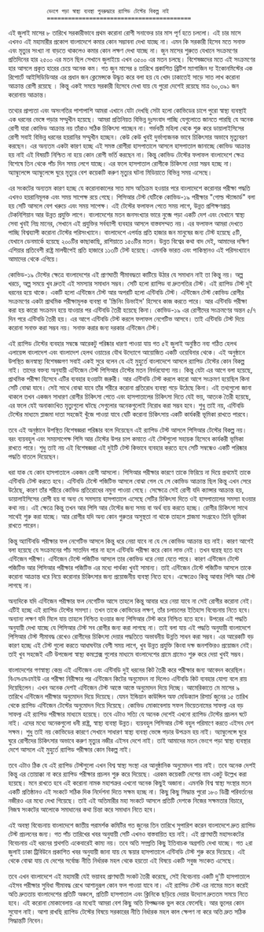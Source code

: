               ভেংগে পড়া স্বাস্থ্য ব্যবস্থা পুনরুদ্ধারে র‍্যাপিড টেস্টের বিকল্প নাই
               =========================================  

এই জুলাই মাসের ৮ তারিখে সরকারীভাবে প্রথম করোনা রোগী সনাক্তের চার মাস পূর্ণ হতে চললো। এই চার মাসে এখনও  এই মহামারীর প্রকোপ বাংলাদেশে কমার কোন সম্ভাবনা দেখা যাচ্ছে না। এমন কি সরকারী হিসেব  মতে সনাক্ত এবং মৃত্যুর সংখ্যা  না বাড়তে থাকলেও কমার কোন লক্ষণ দেখা যাচ্ছে না। জুন মাসের শুরুতে যেখানে সংক্রমণের প্রতিদিনের হার ২৫০০ এর মতন ছিল সেখানে জুলাইয়ে এখন ৩৫০০ এর মতন চলছে। বিশেষজ্ঞদের মতে এই সংক্রমণের হার আসলে প্রকৃত হারের চেয়ে অনেক কম। গত জুন মাসের ৪ তারিখে  প্রকাশিত ব্রিটিশ ম্যাগাজিন দ্য ইকোনমিস্টের এক রিপোর্টে আইসিডিডিআর এর প্রধান জন ক্লেমেন্সকে উদ্ধৃত করে বলা  হয় যে খোদ  ঢাকাতেই  সাড়ে সাত লাখ করোনা আক্রান্ত রোগী  রয়েছে । কিন্তু একই সময়ে সরকারী হিসেবে দেখা যায় যে পুরো দেশেই রয়েছে মাত্র ৬০,৩৯১ জন করোনায় আক্রান্ত।   

তথ্যের প্রাপ্যতা এবং অসংগতির পাশাপাশি আমরা এখানে যেটা দেখছি সেটা হলো কোভিডের চাপে পুরো স্বাস্থ্য ব্যবস্থাই এক ধরনের ভেঙ্গে পড়ার সম্মুখীন হয়েছে। আমরা প্রতিনিয়ত বিভিন্ন দুঃসংবাদ পাচ্ছি যেগুলোতে জানতে পারছি যে অনেক রোগী যারা কোভিড আক্রান্ত নয় তাঁরাও সঠিক  চিকিৎসা পাচ্ছেন না। গর্ভবতী মহিলা থেকে শুরু করে ডায়ালাইসিসের রোগী সবাই বিভিন্ন ধরনের হয়রানির সম্মুখীন হচ্ছেন। কেউ কেউ  খুবই দুর্ভাগ্যজনক ভাবে  চিকিৎসার অভাবে মৃত্যুবরণ করছেন। এর অন্যতম একটা কারণ হচ্ছে এই সমস্ত রোগীরা হাসপাতালে আসলে হাসপাতাল জানাচ্ছে কোভিড আক্রান্ত হয় নাই এই বিষয়টি নিশ্চিত না হয়ে কোন রোগী ভর্তি করছেন না। কিন্তু কোভিড টেস্টের ফলাফল বাংলাদেশে ক্ষেত্র বিশেষে তিন থেকে পাঁচ দিন সময় লেগে যাচ্ছে। এর ফলে হাসপাতাল রোগীকে চিকিৎসা দেয়া সম্ভব হচ্ছে না।  অ্যাম্বুলেন্সে অ্যাম্বুলেন্সে ঘুরে মৃত্যুর বেশ কয়েকটি করুণ মৃত্যুর ঘটনা মিডিয়াতে বিভিন্ন সময় এসেছে।  

এর সংকটের  অন্যতম কারণ হচ্ছে যে করোনাকালের সাত মাস অতিক্রম হওয়ার পরে বাংলাদেশে করোনার পরীক্ষা পদ্ধতি এখনও হয়রানিমূলক এবং  সময় সাপেক্ষ রয়ে গেছে। পিসিআর টেস্ট   যেটিকে কোভিড-১৯ পরীক্ষার "গোল্ড স্ট্যান্ডার্ড"  বলা হয় সেটি আসলে বেশ খরুচে এবং সময় সাপেক্ষ।  এই টেস্টের ফলাফল পেতে সময় লাগে, উন্নত প্রশিক্ষণপ্রাপ্ত টেকনিশিয়ান আর উন্নত প্রযুক্তি লাগে। বাংলাদেশের মতন জনসংখ্যার ভারে নুব্জে পড়া একটি দেশ এবং যেখানে স্বাস্থ্য সেবা খুবই নিম্ন মানের, সেখানে এই প্রযুক্তির সর্বব্যাপী ব্যবহার আসলে বাস্তবসম্মত নয়। এর ফলাফল আমরা দেখতে পাচ্ছি বিশ্বব্যাপী করোনা টেস্টের পরিসংখ্যানে। বাংলাদেশে এপর্যন্ত প্রতি হাজার জন মানুষের জন্য টেস্ট হয়েছে ৫টি, যেখানে ডেনমার্কে হয়েছে ২০০টির কাছাকাছি, রাশিয়াতে ১৫০টির মতন। উন্নত বিশ্বের কথা বাদ দেই, আমাদের দক্ষিণ এশিয়ার  প্রতিবেশী রাষ্ট্র মালদ্বীপেই প্রতি হাজারে ১১৩টি টেস্ট হয়েছে। এমনকি ভারত এবং পাকিস্থানও এই পরিসংখ্যানে আমাদের থেকে এগিয়ে। 

 কোভিড-১৯ টেস্টের ক্ষেত্রে বাংলাদেশের এই প্রাণঘাতী সীমাবদ্ধতা কাটিয়ে উঠার যে সমাধান নাই তা কিন্তু নয়। অল্প খরচে, অল্প সময়ে খুব দ্রুতই এই সমস্যার সমাধান সম্ভব। সেটি হলো র‍্যাপিড বা দ্রুতগতির টেস্ট। এই র‍্যাপিড টেস্ট দুই ধরনের হয়ে থাকে। একটি হলো এন্টিজেন টেস্ট আর অপরটি হলো এন্টিবডি টেস্ট।   এন্টিজেন টেস্ট কোভিড রোগীর সংক্রমণের একটা প্রাথমিক পরীক্ষামূলক ব্যবস্থা বা 'স্ক্রিনিং ডিভাইস'  হিসেবে কাজ করতে পারে। আর এন্টিবডি পরীক্ষা করা হয় কারো সংক্রমন হয়ে যাওয়ার পর এন্টিবডি তৈরী হয়েছে কিনা।  কোভিড-১৯ এর রোগীদের সংক্রমণের অন্তন ৫/৭ দিন পরে এন্টিবডি তৈরী হয়। এর আগে এন্টিবডি টেস্ট করলে ফলাফল নেগেটিভ আসবে। তাই এন্টিবডি টেস্ট দিয়ে করোনা  সনাক্ত করা সম্ভব নয়। সনাক্ত করার জন্য দরকার এন্টিজেন টেস্ট।
 
 এই র‍্যাপিড টেস্টের ব্যবহার সম্বন্ধে আরেকটু পরিষ্কার ধারণা পাওয়া যায় গত ৫ই জুলাই অনুষ্ঠিত  নব্য গঠিত হেলথ এলায়েন্স বাংলাদেশ এবং বাংলাদেশ হেলথ ওয়াচের যৌথ উদ্যোগে আয়োজিত একটি ওয়েবিনার থেকে। এই অনুষ্ঠানে  উপস্থিত  জনস্বাস্থ্য বিশেষজ্ঞগণ সবাই একই সুরে বলেন যে এই মুহুর্তে বাংলাদেশে আসলে র‍্যাপিড টেস্টের কোন বিকল্প নাই। তাদের বক্তব্য অনুযায়ী এন্টিজেন টেস্ট  পিসিআর টেস্টের মতন নির্ভরযোগ্য নয়। কিন্তু যেটা এর আগে বলা হয়েছে, প্রাথমিক পরীক্ষা  হিসেবে এটির ব্যবহার  হওয়াটা জরুরী। আর এন্টিবডি টেস্ট করলে কারো আগে সংক্রমণ হয়েছিল কিনা সেটি বোঝা যাবে। সেই সাথে বোঝা যাবে তাঁর শরীরে করোনা প্রতিরোধ ব্যবস্থা গড়ে উঠেছে কিনা। এই তথ্যগুলো জানা থাকলে তখন একজন সাধারণ রোগীর চিকিৎসা পেতে এবং হাসপাতালের চিকিৎসা দিতে যেই ভয়, আতংক তৈরী হয়েছে, এর ফলে যেই অনাকাংখিত মৃত্যুগুলো ঘটছে সেগুলোর অনেকগুলোই নিরোধ করা সম্ভব হবে। শুধু তাই নয়, এন্টিবডি টেস্টের মাধ্যমে প্লাজমা দাতা সহজেই খুঁজে পাওয়া যাবে যেটি করোনা চিকিৎসায় একটি কার্যকরী ভূমিকা রাখতে পারবে।  
 
তবে এই অনুষ্ঠানে উপস্থিত বিশেষজ্ঞরা  পরিষ্কার বলে দিয়েছেন এই র‍্যাপিড টেস্ট আসলে পিসিআর টেস্টের বিকল্প নয়। বরং ব্যয়বহুল এবং সময়সাপেক্ষ  পিসি আর টেস্টের উপর চাপ কমাতে এই টেস্টগুলো সহায়ক হিসেবে কার্যকরী ভূমিকা রাখতে পারে।  শুধু তাই নয় এই বিশেষজ্ঞরা  এই দুইটি টেস্ট কিভাবে ব্যবহার করতে হবে সেটি সম্বন্ধেও একটি পরিষ্কার পদ্ধতি বাতলে দিয়েছেন। 

ধরা যাক যে কোন হাসপাতালে একজন রোগী আসলো। পিসিআর পরীক্ষার কারণে তাকে ফিরিয়ে না দিয়ে প্রথমেই  তাকে এন্টিবডি টেস্ট করতে হবে। এন্টিবডি টেস্টে পজিটিভ আসলে বোঝা গেল যে সে কোভিড আক্রান্ত ছিল কিন্তু এখন সেরে উঠেছে, কারণ তাঁর শরীরে কোভিড প্রতিরোধের নমুনা পাওয়া গেছে। সেক্ষেত্রে সেই রোগী যদি ক্যান্সার আক্রান্ত হয়, ডায়ালাইসিসের রোগী হয় বা অন্য যে সমস্যায় হাসপাতালে এসেছে সেটির চিকিৎসা দিতে ওই হাসপাতালের সমস্যা হওয়ার কথা নয়। এই ক্ষেত্রে কিন্তু তখন আর পিসি আর টেস্টের জন্য সময় বা অর্থ ব্যয় করতে হচ্ছে। রোগীর চিকিৎসা সাথে সাথেই শুরু করা যাচ্ছে। আর রোগীর যদি অন্য কোন গুরুতর অসুস্থতা না থাকে তাহলে প্লাজমা সংগ্রহেও তিনি ভূমিকা রাখতে পারেন।  

 কিন্তু অ্যান্টিবডি পরীক্ষার ফল নেগেটিভ আসলে কিন্তু ধরে নেয়া যাবে না যে সে কোভিড আক্রান্ত হয় নাই। কারণ আগেই বলা হয়েছে যে সংক্রমনের পাঁচ সাতদিন পার না হলে এন্টিবডি পরীক্ষা  করে কোন লাভ নেই। তখন দ্বারস্থ হতে হবে  এন্টিজেন পরীক্ষা। এন্টিজেন টেস্টে পজিটিভ আসলে তার  কোভিড ধরে নেয়া যেতে পারে। কারণ এন্টিজেন টেস্টে পজিটিভ আর পিসিআর পরীক্ষার  পজিটিভ এর মধ্যে পার্থক্য খুবই সামান্য।  তাই এন্টিজেন টেস্টে পজিটিভ আসলে তাকে করোনা আক্রান্ত ধরে নিয়ে করোনার চিকিৎসার জন্য প্রয়োজনীয় ব্যবস্থা নিতে হবে।  এক্ষেত্রেও কিন্তু আবার পিসি আর টেস্ট লাগছে না। 
 
 অন্যদিকে যদি এন্টিজেন পরীক্ষার ফল  নেগেটিভ আসে তাহলে কিন্তু আবার ধরে নেয়া যাবে না সেই রোগীর করোনা নেই। এটিই হচ্ছে এই র‍্যাপিড টেস্টের সমস্যা।  তখন তাকে কোভিডের  লক্ষণ, তাঁর চলাচলের  ইতিহাস বিবেচনায় নিতে হবে।   অন্যান্য লক্ষণ যদি মিলে যায় তাহলে নিশ্চিত হওয়ার জন্য পিসিআর টেস্ট করে নিশ্চিত হতে হবে। উপরের এই পদ্ধতি অনুযায়ী দেখা যাচ্ছে যে  পিসিআর টেস্ট সব রোগীর জন্য  করা লাগছে না। তাই  বলা যায় এই পদ্ধতি অনুযায়ী বাংলাদেশে পিসিআর টেস্ট সীমাবদ্ধ রেখেও রোগীদের চিকিৎসা দেয়ার পদ্ধতিতে অভাবনীয় উন্নতি সাধন করা সম্ভব। এর আরেকটি বড় কারণ হচ্ছে এই টেস্ট গুলো করতে আধাঘন্টার বেশী সময় লাগে, খুব উন্নত প্রযুক্তি কিংবা দক্ষ জনশক্তিরও প্রয়োজন নেই। তাই খুব সহজেই এটি উপজেলা স্বাস্থ্য কমপ্লেক্স গুলোর মাধ্যমে বাংলাদেশের গ্রামে গ্রামেও শুরু করে দেয়া খুবই সম্ভব। 

বাংলাদেশের গণস্বাস্থ্য কেন্দ্র এই  এন্টিজেন এবং এন্টিবডি দুই ধরনের  কিট তৈরী করে পরীক্ষার জন্য আবেদন করেছিল। বিএসএমএমইউ এর পরীক্ষা নিরীক্ষার পর   এন্টিজেন কিটের  অনুমোদন না দিলেও এন্টিবডি কিট ব্যবহার যোগ্য বলে রায় দিয়েছিলেন। এখন অনেক দেশই এন্টিজেন টেস্ট আস্তে আস্তে অনুমোদন দিয়ে দিচ্ছে। আমেরিকাতে মে মাসের ৯ তারিখে এন্টিজেন পরীক্ষার অনুমোদন দিয়ে দিয়েছে। যেমন ইন্ডিয়ান কাউন্সিল অফ মেডিক্যাল রিসার্চ জুনের ১৫ তারিখ থেকে র‍্যাপিড এন্টিজেন টেস্টের অনুমোদন দিয়ে দিয়েছে। কোভিড মোকাবেলায় সফল ভিয়েতনামের সাফল্য এর বড় সাফল্য  এই র‍্যাপিড পরীক্ষার মাধ্যমে হয়েছে। তবে এটাও   সত্যি যে অনেক দেশেই এখনো র‍্যাপিড  টেস্টের প্রচলন ঘটে নাই।  এদের মধ্যে অনেকগুলো ধনী রাষ্ট্র, স্বাস্থ্য ব্যবস্থা উন্নত। ব্যয়বহুল পিসিআর টেস্ট বহুল পরিমাণে করতে এইসব দেশ সক্ষম। শুধু তাই নয় কোভিডের কারণে সেখানে সাধারণ স্বাস্থ্য ব্যবস্থা ভেঙ্গে পড়ার উপক্রম হয় নাই। অ্যাম্বুলেন্সে ঘুরে ঘুরে রোগীদের চিকিৎসার অভাবে করুণ মৃত্যুর নজীর এইসব দেশে নাই।  তাই আমাদের মতন ভেংগে পড়া স্বাস্থ্য ব্যবস্থার  দেশে আসলে এই মুহুর্তে র‍্যাপিড পরীক্ষার কোন বিকল্প নাই।  

তবে  এটাও ঠিক যে এই র‍্যাপিড টেস্টগুলো এখন বিশ্ব স্বাস্থ্য সংস্থা এর আনুষ্ঠানিক অনুমোদন পায় নাই।  তবে অনেক দেশই কিন্তু এর তোয়াক্কা না করে র‍্যাপিড পরীক্ষার প্রচলন শুরু করে দিয়েছে। এরকম কয়েকটি দেশের নাম একটু উল্লেখ করা হয়েছে। মনে রাখতে হবে এই করোনা নামক মহাশত্রুর এখনো অনেক কিছুই অজানা। এমনকি বিশ্ব স্বাস্থ্য সংস্থার মতন একটি প্রতিষ্ঠানও এই সংকটে সঠিক দিক নির্দেশনা দিতে সক্ষম হচ্ছে না। কিছু কিছু সিদ্ধান্ত পুরো ১৮০ ডিগ্রী পরিবর্তনের নজীরও এর মধ্যে দেখা গিয়েছে। তাই  এই অতিমারীর মহা সংকটে আসলে প্রতিটি দেশকে নিজের সক্ষমতার বিচারে, নিজস্ব সংকটের আলোকে সমাধানের কথা চিন্তা করে সমাধান নিতে হবে। 

এই অবস্থা বিবেচনায় বাংলাদেশে  জাতীয় পরামর্শক কমিটির গত জুনের তিন তারিখে সুপারিশ করেন বাংলাদেশে দ্রুত র‍্যাপিড টেস্ট প্রচলনের জন্য। গত পাঁচ তারিখের খবর অনুযায়ী সেটি  এখনও বাস্তবায়িত হয় নাই।  এই প্রাণঘাতী মহাসংকটের বিবেচনায় এই ধরনের শ্লথগতি একেবারেই কাম্য নয়। তবে অতি সম্প্রতি কিছু ইতিবাচক অগ্রগতি দেখা যাচ্ছে। গত ২রা জুলাই ঢাকা ট্রিবিউনে প্রকাশিত খবর অনুযায়ী জানা যায় যে স্কয়ার হাসপাতালে এন্টিবডি টেস্ট শুরু করে দিয়েছে। এই থেকে বোঝা যায় যে দেশের সর্বোচ্চ নীতি নির্ধারক মহল থেকে হয়তো এই বিষয়ে একটি সবুজ সংকেত এসেছে।  

তবে এখন বাংলাদেশে এই মহামারী যেই ভয়াবহ প্রাণঘাতী সংকট তৈরী করেছে, সেই বিবেচনায় একটি দু'টি হাসপাতালে এইসব পরীক্ষার সুবিধা সীমাবদ্ধ রেখে আশানুরূপ কোন ফল পাওয়া যাবে না। এই র‍্যাপিড টেস্ট এর নামের মতন করেই অতি দ্রুততায় বাংলাদেশের প্রতিটি অঞ্চলে,  প্রতিটি হাসপাতাল এবং ক্লিনিকে ছড়িয়ে দেয়ার উদ্যোগ দ্রুততম সময়ে নিতে হবে। এই করোনা মোকাবেলায় এর মধ্যেই আমরা বেশ কিছু  অতি বিপজ্জনক ভুল করে ফেলেছি। আর ভুলের কোন সুযোগ নাই। আশা রাখছি র‍্যাপিড টেস্টের বিষয়ে সরকারের নীতি নির্ধারক মহল কাল ক্ষেপণ না করে অতি দ্রুত সঠিক সিদ্ধান্তটি নিবেন।   



